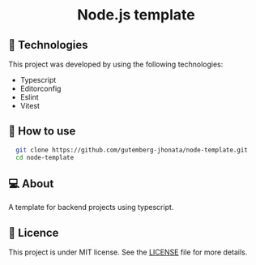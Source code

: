 <h1 align="center">Node.js template</h1>

## 🧪 Technologies

This project was developed by using the following technologies:

* Typescript
* Editorconfig
* Eslint
* Vitest 

## 🚀 How to use
```bash
  git clone https://github.com/gutemberg-jhonata/node-template.git
  cd node-template
```
## 💻 About

A template for backend projects using typescript.

## :memo: Licence

This project is under MIT license. See the [LICENSE](.github/LICENSE.md) file for more details.
